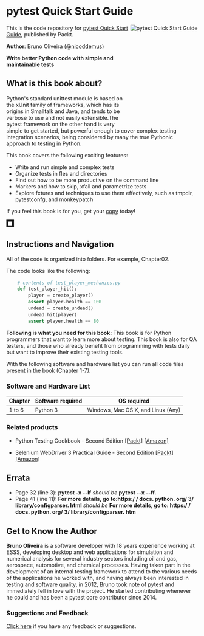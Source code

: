 # pytest Quick Start Guide
<a href="https://www.packtpub.com/web-development/pytest-quick-start-guide?utm_source=github&utm_medium=repository&utm_campaign=9781789347562"><img src="https://d255esdrn735hr.cloudfront.net/sites/default/files/imagecache/ppv4_main_book_cover/B11325.png" alt="pytest Quick Start Guide" height="256px" align="right"></a>

This is the code repository for [pytest Quick Start Guide](https://www.packtpub.com/web-development/pytest-quick-start-guide?utm_source=github&utm_medium=repository&utm_campaign=9781789347562), published by Packt.


**Author**: Bruno Oliveira ([@nicoddemus](https://github.com/nicoddemus))

**Write better Python code with simple and maintainable tests**

## What is this book about?

Python's standard unittest module is based on the xUnit family of frameworks, which has its origins in Smalltalk and Java, and tends to be verbose to use and not easily extensible.The pytest framework on the other hand is very simple to get started, but powerful enough to cover complex testing integration scenarios, being considered by many the true Pythonic approach to testing in Python.
  
This book covers the following exciting features:
* Write and run simple and complex tests
* Organize tests in fles and directories
* Find out how to be more productive on the command line
* Markers and how to skip, xfail and parametrize tests
* Explore fxtures and techniques to use them effectively, such as tmpdir, pytestconfg, and monkeypatch

If you feel this book is for you, get your [copy](https://www.amazon.com/dp/1789347564) today!

<a href="https://www.packtpub.com/?utm_source=github&utm_medium=banner&utm_campaign=GitHubBanner"><img src="https://raw.githubusercontent.com/PacktPublishing/GitHub/master/GitHub.png" 
alt="https://www.packtpub.com/" border="5" /></a>


## Instructions and Navigation

All of the code is organized into folders. For example, Chapter02.

The code looks like the following:

```python
    # contents of test_player_mechanics.py
    def test_player_hit():
        player = create_player()
        assert player.health == 100
        undead = create_undead()
        undead.hit(player)
        assert player.health == 80
```

**Following is what you need for this book:**
This book is for Python programmers that want to learn more about testing. This book is also for QA testers, and those who already benefit from programming with tests daily but want to improve their existing testing tools.	

With the following software and hardware list you can run all code files present in the book (Chapter 1-7).

### Software and Hardware List

| Chapter  | Software required                   | OS required                        |
| -------- | ------------------------------------| -----------------------------------|
| 1 to 6   | Python 3                            | Windows, Mac OS X, and Linux (Any) |


### Related products
* Python Testing Cookbook - Second Edition [[Packt]](https://www.packtpub.com/application-development/python-testing-cookbook-second-edition?utm_source=github&utm_medium=repository&utm_campaign=9781787122529) [[Amazon]](https://www.amazon.com/dp/1787122522)

* Selenium WebDriver 3 Practical Guide - Second Edition [[Packt]](https://www.packtpub.com/web-development/selenium-webdriver-3-practical-guide-second-edition?utm_source=github&utm_medium=repository&utm_campaign=9781788999762) [[Amazon]](https://www.amazon.com/dp/B07BJKWB1J)

## Errata 
 * Page 32 (line 3):  **pytest -x --lf** _should be_ **pytest --x --ff.** 
 * Page 41 (line 11):  **For more details, go to:https:/ / docs. python. org/ 3/ library/configparser. html** _should be_ **For more details, go to: https:/ / docs. python. org/ 3/ library/configparser. htm**

## Get to Know the Author

**Bruno Oliveira** is a software developer with 18 years experience working at ESSS, developing desktop and web applications for simulation and numerical analysis for several industry sectors including oil and gas, aerospace, automotive, and chemical processes. Having taken part in the development of an internal testing framework to attend to the various needs of the applications he worked with, and having always been interested in testing and software quality, in 2012, Bruno took note of pytest and immediately fell in love with the project. He started contributing whenever he could and has been a pytest core contributor since 2014.

### Suggestions and Feedback
[Click here](https://docs.google.com/forms/d/e/1FAIpQLSdy7dATC6QmEL81FIUuymZ0Wy9vH1jHkvpY57OiMeKGqib_Ow/viewform) if you have any feedback or suggestions.
